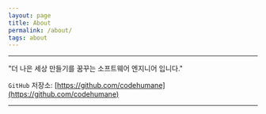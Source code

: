 ```yaml
---
layout: page
title: About
permalink: /about/
tags: about
---
```


***

"더 나은 세상 만들기를 꿈꾸는 소프트웨어 엔지니어 입니다."

`GitHub` 저장소: [https://github.com/codehumane](https://github.com/codehumane)

***
